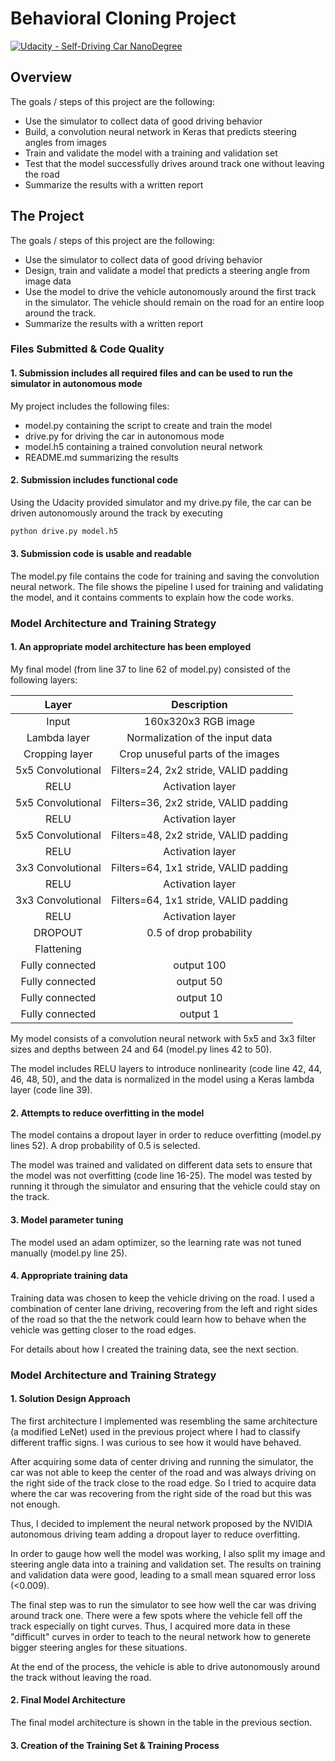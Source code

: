 # Behavioral Cloning Project

[![Udacity - Self-Driving Car NanoDegree](https://s3.amazonaws.com/udacity-sdc/github/shield-carnd.svg)](http://www.udacity.com/drive)

Overview
---
The goals / steps of this project are the following:
* Use the simulator to collect data of good driving behavior
* Build, a convolution neural network in Keras that predicts steering angles from images
* Train and validate the model with a training and validation set
* Test that the model successfully drives around track one without leaving the road
* Summarize the results with a written report

The Project
---
The goals / steps of this project are the following:
* Use the simulator to collect data of good driving behavior 
* Design, train and validate a model that predicts a steering angle from image data
* Use the model to drive the vehicle autonomously around the first track in the simulator. The vehicle should remain on the road for an entire loop around the track.
* Summarize the results with a written report

### Files Submitted & Code Quality

#### 1. Submission includes all required files and can be used to run the simulator in autonomous mode

My project includes the following files:
* model.py containing the script to create and train the model
* drive.py for driving the car in autonomous mode
* model.h5 containing a trained convolution neural network
* README.md summarizing the results

#### 2. Submission includes functional code
Using the Udacity provided simulator and my drive.py file, the car can be driven autonomously around the track by executing 
```sh
python drive.py model.h5
```

#### 3. Submission code is usable and readable

The model.py file contains the code for training and saving the convolution neural network. The file shows the pipeline I used for training and validating the model, and it contains comments to explain how the code works.

### Model Architecture and Training Strategy

#### 1. An appropriate model architecture has been employed

My final model (from line 37 to line 62 of model.py) consisted of the following layers:

|      Layer      |                 Description                 |
| :-------------: | :-----------------------------------------: |
|      Input      |              160x320x3 RGB image            |
|  Lambda layer   |      Normalization of the input data        |
|  Cropping layer |         Crop unuseful parts of the images   |
|5x5 Convolutional|   Filters=24, 2x2 stride, VALID padding     |
|      RELU       |               Activation layer              |
|5x5 Convolutional|   Filters=36, 2x2 stride, VALID padding     |
|      RELU       |               Activation layer              |
|5x5 Convolutional|   Filters=48, 2x2 stride, VALID padding     |
|      RELU       |               Activation layer              |
|3x3 Convolutional|   Filters=64, 1x1 stride, VALID padding     |
|      RELU       |               Activation layer              |
|3x3 Convolutional|   Filters=64, 1x1 stride, VALID padding     |
|      RELU       |               Activation layer              |
|     DROPOUT     |          0.5 of drop probability            |
|   Flattening    |                                             |
| Fully connected |                 output 100                  |
| Fully connected |                 output 50                   |
| Fully connected |                 output 10                   |
| Fully connected |                 output 1                    |

My model consists of a convolution neural network with 5x5 and 3x3 filter sizes and depths between 24 and 64 (model.py lines 42 to 50).

The model includes RELU layers to introduce nonlinearity (code line 42, 44, 46, 48, 50), and the data is normalized in the model using a Keras lambda layer (code line 39). 

#### 2. Attempts to reduce overfitting in the model

The model contains a dropout layer in order to reduce overfitting (model.py lines 52). A drop probability of 0.5 is selected.

The model was trained and validated on different data sets to ensure that the model was not overfitting (code line 16-25). The model was tested by running it through the simulator and ensuring that the vehicle could stay on the track.

#### 3. Model parameter tuning

The model used an adam optimizer, so the learning rate was not tuned manually (model.py line 25).

#### 4. Appropriate training data

Training data was chosen to keep the vehicle driving on the road. I used a combination of center lane driving, recovering from the left and right sides of the road so that the the network could learn how to behave when the vehicle was getting closer to the road edges.

For details about how I created the training data, see the next section. 


### Model Architecture and Training Strategy

#### 1. Solution Design Approach

The first architecture I implemented was resembling the same architecture (a modified LeNet) used in the previous project where I had to classify different traffic signs. I was curious to see how it would have behaved.

After acquiring some data of center driving and running the simulator, the car was not able to keep the center of the road and was always driving on the right side of the track close to the road edge.
So I tried to acquire data where the car was recovering from the right side of the road but this was not enough.

Thus, I decided to implement the neural network proposed by the NVIDIA autonomous driving team adding a dropout layer to reduce overfitting.

In order to gauge how well the model was working, I also split my image and steering angle data into a training and validation set. The results on training and validation data were good, leading to a small mean squared error loss (<0.009).

The final step was to run the simulator to see how well the car was driving around track one. There were a few spots where the vehicle fell off the track especially on tight curves. Thus, I acquired more data in these "difficult" curves in order to teach to the neural network how to generete bigger steering angles for these situations.

At the end of the process, the vehicle is able to drive autonomously around the track without leaving the road.

#### 2. Final Model Architecture

The final model architecture is shown in the table in the previous section.

#### 3. Creation of the Training Set & Training Process
